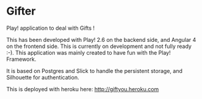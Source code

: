 Gifter
======

Play! application to deal with Gifts !

This has been developed with Play! 2.6 on the backend side, and Angular 4 on the frontend side. 
This is currently on development and not fully ready :-). This application was mainly created to have fun with the Play! Framework.

It is based on Postgres and Slick to handle the persistent storage, and Silhouette for authentication.

This is deployed with heroku here: http://giftyou.heroku.com
